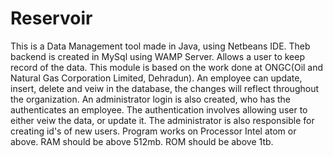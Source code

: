 # Reservoir
This is a Data Management tool made in Java, using Netbeans IDE.
Theb backend is created in MySql using WAMP Server.
Allows a user to keep record of the data.
This module is based on the work done at ONGC(Oil and Natural Gas Corporation Limited, Dehradun).
An employee can update, insert, delete and veiw in the database, the changes will reflect throughout the organization.
An administrator login is also created, who has the authenticates an employee.
The authentication involves allowing user to either veiw the data, or update it.
The administrator is also responsible for creating id's of new users.
Program works on Processor Intel atom or above.
RAM should be above 512mb.
ROM should be above 1tb.

